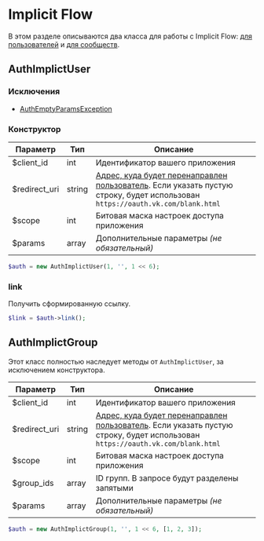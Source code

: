 # Implicit Flow
В этом разделе описываются два класса для работы с Implicit Flow: [для пользователей](https://vk.com/dev/implicit_flow_user) и [для сообществ](https://vk.com/dev/implicit_flow_group).

## AuthImplictUser
### Исключения
* [AuthEmptyParamsException](../modules/exceptions.md#authemptyparams)

### Конструктор
| Параметр      | Тип    | Описание                                                                                                                                                                                       |
|---------------|--------|------------------------------------------------------------------------------------------------------------------------------------------------------------------------------------------------|
| $client_id    | int    | Идентификатор вашего приложения                                                                                                                                                                |
| $redirect_uri | string | [Адрес, куда будет перенаправлен пользователь](https://vk.com/dev/implicit_flow_user?f=1.1.%20Redirect%20uri). Если указать пустую строку, будет использован `https://oauth.vk.com/blank.html` |
| $scope        | int    | Битовая маска настроек доступа приложения                                                                                                                                                      |
| $params       | array  | Дополнительные параметры _(не обязательный)_                                                                                                                                                   |

```php
$auth = new AuthImplictUser(1, '', 1 << 6);
```

### link
Получить сформированную ссылку.

```php
$link = $auth->link();
```

## AuthImplictGroup
Этот класс полностью наследует методы от `AuthImplictUser`, за исключением конструктора.

| Параметр      | Тип    | Описание                                                                                                                                                                                       |
|---------------|--------|------------------------------------------------------------------------------------------------------------------------------------------------------------------------------------------------|
| $client_id    | int    | Идентификатор вашего приложения                                                                                                                                                                |
| $redirect_uri | string | [Адрес, куда будет перенаправлен пользователь](https://vk.com/dev/implicit_flow_user?f=1.1.%20Redirect%20uri). Если указать пустую строку, будет использован `https://oauth.vk.com/blank.html` |
| $scope        | int    | Битовая маска настроек доступа приложения                                                                                                                                                      |
| $group_ids    | array  | ID групп. В запросе будут разделены запятыми                                                                                                                                                   |
| $params       | array  | Дополнительные параметры _(не обязательный)_                                                                                                                                                   |

```php
$auth = new AuthImplictGroup(1, '', 1 << 6, [1, 2, 3]);
```
